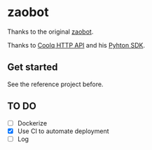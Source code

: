 # zaobot
 
Thanks to the original [zaobot](https://github.com/huiyiqun/zaobot).

Thanks to [Coolq HTTP API](https://github.com/richardchien/coolq-http-api) and his [Pyhton SDK](https://github.com/richardchien/python-aiocqhttp).

## Get started
See the reference project before.

## TO DO
* [ ] Dockerize
* [x] Use CI to automate deployment
* [ ] Log